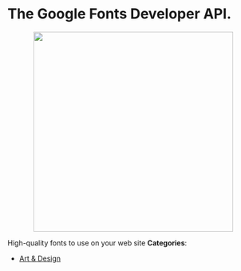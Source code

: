 # The Google Fonts Developer API.

<p align="center">
    <img width="400" src="https://raw.githubusercontent.com/awesome-apis/awesome-apis/apis/the-google-fonts-developer-api/logo_256x256.png" />
</p>


High-quality fonts to use on your web site
**Categories**:

- [Art & Design](https://github/awesome-apis/awesome-apis#art-and-design)




